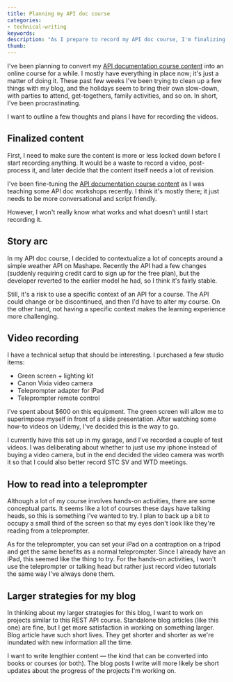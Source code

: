 ```yaml
---
title: Planning my API doc course 
categories:
- technical-writing
keywords: 
description: "As I prepare to record my API doc course, I'm finalizing a few thoughts about the content, setup, and other details."
thumb:
---
```


I've been planning to convert my [API documentation course content](https://idratherbewriting.com/learnapidoc/) into an online course for a while. I mostly have everything in place now; it's just a matter of doing it. These past few weeks I've been trying to clean up a few things with my blog, and the holidays seem to bring their own slow-down, with parties to attend, get-togethers, family activities, and so on. In short, I've been procrastinating.

I want to outline a few thoughts and plans I have for recording the videos. 

## Finalized content
First, I need to make sure the content is more or less locked down before I start recording anything. It would be a waste to record a video, post-process it, and later decide that the content itself needs a lot of revision. 

I've been fine-tuning the [API documentation course content](https://idratherbewriting.com/learnapidoc/) as I was teaching some API doc workshops recently. I think it's mostly there; it just needs to be more conversational and script friendly. 

However, I won't really know what works and what doesn't until I start recording it.

## Story arc
In my API doc course, I decided to contextualize a lot of concepts around a simple weather API on Mashape. Recently the API had a few changes (suddenly requiring credit card to sign up for the free plan), but the developer reverted to the earlier model he had, so I think it's fairly stable. 

Still, it's a risk to use a specific context of an API for a course. The API could change or be discontinued, and then I'd have to alter my course. On the other hand, not having a specific context makes the learning experience more challenging.

## Video recording
I have a technical setup that should be interesting. I purchased a few studio items:

* Green screen + lighting kit
* Canon Vixia video camera
* Teleprompter adapter for iPad
* Teleprompter remote control

I've spent about $600 on this equipment. The green screen will allow me to superimpose myself in front of a slide presentation. After watching some how-to videos on Udemy, I've decided this is the way to go. 

I currently have this set up in my garage, and I've recorded a couple of test videos. I was deliberating about whether to just use my iphone instead of buying a video camera, but in the end decided the video camera was worth it so that I could also better record STC SV and WTD meetings. 

## How to read into a teleprompter

Although a lot of my course involves hands-on activities, there are some conceptual parts. It seems like a lot of courses these days have talking heads, so this is something I've wanted to try. I plan to back up a bit to occupy a small third of the screen so that my eyes don't look like they're reading from a teleprompter.

As for the teleprompter, you can set your iPad on a contraption on a tripod and get the same benefits as a normal teleprompter. Since I already have an iPad, this seemed like the thing to try. For the hands-on activities, I won't use the teleprompter or talking head but rather just record video tutorials the same way I've always done them.

## Larger strategies for my blog

In thinking about my larger strategies for this blog, I want to work on projects similar to this REST API course. Standalone blog articles (like this one) are fine, but I get more satisfaction in working on something larger. Blog article have such short lives. They get shorter and shorter as we're inundated with new information all the time.

I want to write lengthier content &mdash; the kind that can be converted into books or courses (or both). The blog posts I write will more likely be short updates about the progress of the projects I'm working on. 




